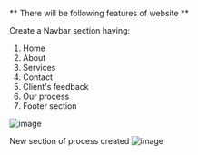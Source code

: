 ** There will be following features of website
**

Create a Navbar section having:
  1. Home
  2. About
  3. Services
  4. Contact
  5. Client's feedback
  6. Our process
  7. Footer section

![image](https://github.com/user-attachments/assets/9dcdfe18-6c43-44b6-8f42-30fe35042c8e)

New section of process created 
![image](https://github.com/user-attachments/assets/873533e0-fdb2-43a6-aa47-e4c8a830baa0)

